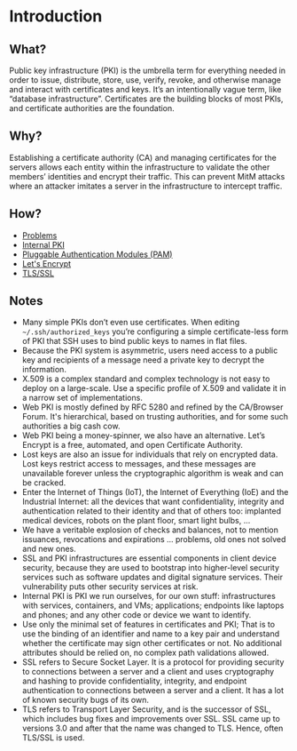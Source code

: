 # Introduction

## What?

Public key infrastructure (PKI) is the umbrella term for everything needed in order to issue, distribute, store, use, 
verify, revoke, and otherwise manage and interact with certificates and keys. It’s an intentionally vague term, like 
“database infrastructure”. Certificates are the building blocks of most PKIs, and certificate authorities are the 
foundation.

## Why?

Establishing a certificate authority (CA) and managing certificates for the servers allows each entity within the 
infrastructure to validate the other members’ identities and encrypt their traffic. This can prevent MitM 
attacks where an attacker imitates a server in the infrastructure to intercept traffic.

## How?

  * [Problems](problems.md)
  * [Internal PKI](internal-pki.md)
  * [Pluggable Authentication Modules (PAM)](pam.md)
  * [Let's Encrypt](lets-encrypt.md)
  * [TLS/SSL](tls-ssl.md)

## Notes

* Many simple PKIs don’t even use certificates. When editing `~/.ssh/authorized_keys` you’re configuring a simple certificate-less form of PKI that SSH uses to bind public keys to names in flat files.
* Because the PKI system is asymmetric, users need access to a public key and recipients of a message need a private key to decrypt the information. 
* X.509 is a complex standard and complex technology is not easy to deploy on a large-scale. Use a specific profile of X.509 and validate it in a narrow set of implementations.
* Web PKI is mostly defined by RFC 5280 and refined by the CA/Browser Forum. It's hierarchical, based on trusting authorities, and for some such authorities a big cash cow.
* Web PKI being a money-spinner, we also have an alternative. Let’s Encrypt is a free, automated, and open Certificate Authority. 
* Lost keys are also an issue for individuals that rely on encrypted data. Lost keys restrict access to messages, and these messages are unavailable forever unless the cryptographic algorithm is weak and can be cracked.
* Enter the Internet of Things (IoT), the Internet of Everything (IoE) and the Industrial Internet: all the devices that want confidentiality, integrity and authentication related to their identity and that of others too: implanted medical devices, robots on the plant floor, smart light bulbs, ...
* We have a veritable explosion of checks and balances, not to mention issuances, revocations and expirations ... problems, old ones not solved and new ones.
* SSL and PKI infrastructures are essential components in client device security, because they are used to bootstrap into higher-level security services such as software updates and digital signature services. Their vulnerability puts other security services at risk.
* Internal PKI is PKI we run ourselves, for our own stuff: infrastructures with services, containers, and VMs; applications; endpoints like laptops and phones; and any other code or device we want to identify. 
* Use only the minimal set of features in certificates and PKI; That is to use the binding of an identifier and name to a key pair and understand whether the certificate may sign other certificates or not. No additional attributes should be relied on, no complex path validations allowed.
* SSL refers to Secure Socket Layer. It is a protocol for providing security to connections between a server and a client and uses cryptography and hashing to provide confidentiality, integrity, and endpoint authentication to connections between a server and a client. It has a lot of known security bugs of its own.
* TLS refers to Transport Layer Security, and is the successor of SSL, which includes bug fixes and improvements over SSL. SSL came up to versions 3.0 and after that the name was changed to TLS. Hence, often TLS/SSL is used.
